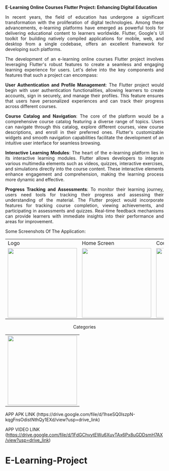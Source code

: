 <div align="justify">
  
**E-Learning Online Courses Flutter Project: Enhancing Digital Education**



In recent years, the field of education has undergone a significant transformation with the proliferation of digital technologies. Among these advancements, e-learning platforms have emerged as powerful tools for delivering educational content to learners worldwide. Flutter, Google's UI toolkit for building natively compiled applications for mobile, web, and desktop from a single codebase, offers an excellent framework for developing such platforms.

The development of an e-learning online courses Flutter project involves leveraging Flutter's robust features to create a seamless and engaging learning experience for users. Let's delve into the key components and features that such a project can encompass:

**User Authentication and Profile Management**: The Flutter project would begin with user authentication functionalities, allowing learners to create accounts, sign in securely, and manage their profiles. This feature ensures that users have personalized experiences and can track their progress across different courses.

**Course Catalog and Navigation**: The core of the platform would be a comprehensive course catalog featuring a diverse range of topics. Users can navigate through this catalog, explore different courses, view course descriptions, and enroll in their preferred ones. Flutter's customizable widgets and smooth navigation capabilities facilitate the development of an intuitive user interface for seamless browsing.

**Interactive Learning Modules**: The heart of the e-learning platform lies in its interactive learning modules. Flutter allows developers to integrate various multimedia elements such as videos, quizzes, interactive exercises, and simulations directly into the course content. These interactive elements enhance engagement and comprehension, making the learning process more dynamic and effective.

**Progress Tracking and Assessments**: To monitor their learning journey, users need tools for tracking their progress and assessing their understanding of the material. The Flutter project would incorporate features for tracking course completion, viewing achievements, and participating in assessments and quizzes. Real-time feedback mechanisms can provide learners with immediate insights into their performance and areas for improvement.

</div>

Some Screenshots Of The Application: 
<p align="center" float="left">
<table>
  <tr>
    <td>Logo</td>
    <td>Home Screen</td>
    <td>Course In Progress</td>
  </tr>
  <tr>
    <td><img src="https://github.com/MuditAggarwal1/E-Learning-Project/assets/135834440/07420dfb-1433-40e6-bd9d-d7c6404e2f2f" width="220"></td>
    <td><img src="https://github.com/MuditAggarwal1/E-Learning-Project/assets/135834440/1a2e1dec-57cc-40ca-af10-00917b7d525d" width="220"></td>
    <td><img src="https://github.com/MuditAggarwal1/E-Learning-Project/assets/135834440/b1fbcc8a-f296-4ef9-9cdc-e2255b2d2ef6" width="220"></td>
  </tr>
 </table>
 <table>
  <tr
    <td>Categories</td>
  </tr>
  <tr>
    <td><img src="https://github.com/MuditAggarwal1/E-Learning-Project/assets/135834440/f9b1d057-41d2-435a-b284-7d53c0c48d81" width="220"></td>
  </tr>
 </table>
 </p>
 APP APK LINK  (https://drive.google.com/file/d/1hseSQ0lszpN-kqgFnsOdistNthQy1EXd/view?usp=drive_link)
 
 APP VIDEO LINK (https://drive.google.com/file/d/1FdGChvytEWu6XuvTAx6Px8uGDDsmH7AX/view?usp=drive_link)

 
# E-Learning-Project
